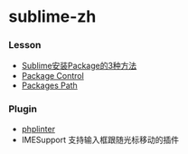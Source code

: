 # sublime-zh

### Lesson

- [Sublime安装Package的3种方法](./lesson/install_package.md)
- [Package Control](./lesson/package_control.md)
- [Packages Path](./lesson/packages_path.md)

### Plugin

- [phplinter](./plugin/phplinter.md)
- IMESupport 支持输入框跟随光标移动的插件